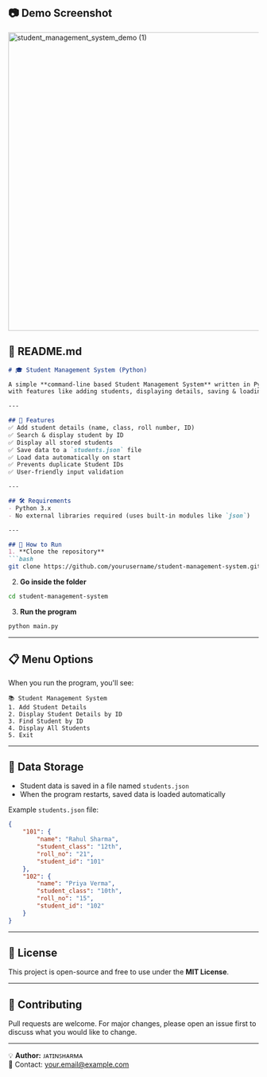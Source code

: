 ## 📷 Demo Screenshot

<img width="900" height="600" alt="student_management_system_demo (1)" src="https://github.com/user-attachments/assets/ef55ccfc-05b0-4710-a920-6bfc1771433e" />


## 📄 **README.md**

````markdown
# 🎓 Student Management System (Python)

A simple **command-line based Student Management System** written in Python,  
with features like adding students, displaying details, saving & loading data using JSON.

---

## 📌 Features
✅ Add student details (name, class, roll number, ID)  
✅ Search & display student by ID  
✅ Display all stored students  
✅ Save data to a `students.json` file  
✅ Load data automatically on start  
✅ Prevents duplicate Student IDs  
✅ User-friendly input validation  

---

## 🛠️ Requirements
- Python 3.x  
- No external libraries required (uses built-in modules like `json`)

---

## 🚀 How to Run
1. **Clone the repository**
```bash
git clone https://github.com/yourusername/student-management-system.git
````

2. **Go inside the folder**

```bash
cd student-management-system
```

3. **Run the program**

```bash
python main.py
```

---

## 📋 Menu Options

When you run the program, you'll see:

```
📚 Student Management System
1. Add Student Details
2. Display Student Details by ID
3. Find Student by ID
4. Display All Students
5. Exit
```

---

## 💾 Data Storage

* Student data is saved in a file named `students.json`
* When the program restarts, saved data is loaded automatically

Example `students.json` file:

```json
{
    "101": {
        "name": "Rahul Sharma",
        "student_class": "12th",
        "roll_no": "21",
        "student_id": "101"
    },
    "102": {
        "name": "Priya Verma",
        "student_class": "10th",
        "roll_no": "15",
        "student_id": "102"
    }
}
```

---

## 📜 License

This project is open-source and free to use under the **MIT License**.

---

## 🤝 Contributing

Pull requests are welcome. For major changes, please open an issue first to discuss
what you would like to change.

---

💡 **Author:** ᴊᴀᴛɪɴꜱʜᴀʀᴍᴀ  
📧 Contact: [your.email@example.com](mailto:ethicalgameing@gmail.com)
```
